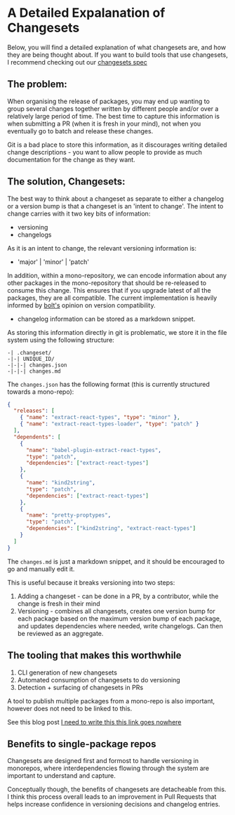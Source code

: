 # A Detailed Expalanation of Changesets

Below, you will find a detailed explanation of what changesets are, and how they are being thought about.
If you want to build tools that use changesets, I recommend checking out our [changesets spec](./spec.md)

## The problem:

When organising the release of packages, you may end up wanting to group several changes together written by different people and/or over a relatively large period of time. The best time to capture this information is when submitting a PR (when it is fresh in your mind), not when you eventually go to batch and release these changes.

Git is a bad place to store this information, as it discourages writing detailed change descriptions - you want to allow people to provide as much documentation for the change as they want.

## The solution, Changesets:

The best way to think about a changeset as separate to either a changelog or a version bump is that a changeset is an 'intent to change'. The intent to change carries with it two key bits of information:

- versioning
- changelogs

As it is an intent to change, the relevant versioning information is:

- 'major' | 'minor' | 'patch'

In addition, within a mono-repository, we can encode information about any other packages in the mono-repository that should be re-released to consume this change. This ensures that if you upgrade latest of all the packages, they are all compatible. The current implementation is heavily informed by [bolt's](https://github.com/boltpkg/bolt) opinion on version compatibility.

- changelog information can be stored as a markdown snippet.

As storing this information directly in git is problematic, we store it in the file system using the following structure:

```
-| .changeset/
-|-| UNIQUE_ID/
-|-|-| changes.json
-|-|-| changes.md
```

The `changes.json` has the following format (this is currently structured towards a mono-repo):

```json
{
  "releases": [
    { "name": "extract-react-types", "type": "minor" },
    { "name": "extract-react-types-loader", "type": "patch" }
  ],
  "dependents": [
    {
      "name": "babel-plugin-extract-react-types",
      "type": "patch",
      "dependencies": ["extract-react-types"]
    },
    {
      "name": "kind2string",
      "type": "patch",
      "dependencies": ["extract-react-types"]
    },
    {
      "name": "pretty-proptypes",
      "type": "patch",
      "dependencies": ["kind2string", "extract-react-types"]
    }
  ]
}
```

The `changes.md` is just a markdown snippet, and it should be encouraged to go and manually edit it.

This is useful because it breaks versioning into two steps:

1. Adding a changeset - can be done in a PR, by a contributor, while the change is fresh in their mind
2. Versioning - combines all changesets, creates one version bump for each package based on the maximum version bump of each package, and updates dependencies where needed, write changelogs. Can then be reviewed as an aggregate.

## The tooling that makes this worthwhile

1. CLI generation of new changesets
2. Automated consumption of changesets to do versioning
3. Detection + surfacing of changesets in PRs

A tool to publish multiple packages from a mono-repo is also important, however does not need to be linked to this.

See this blog post [I need to write this this link goes nowhere]()

## Benefits to single-package repos

Changesets are designed first and formost to handle versioning in monorepos, where interdependencies flowing through the system are important to understand and capture.

Conceptually though, the benefits of changesets are detacheable from this. I think this process overall leads to an improvement in Pull Requests that helps increase confidence in versioning decisions and changelog entries.
